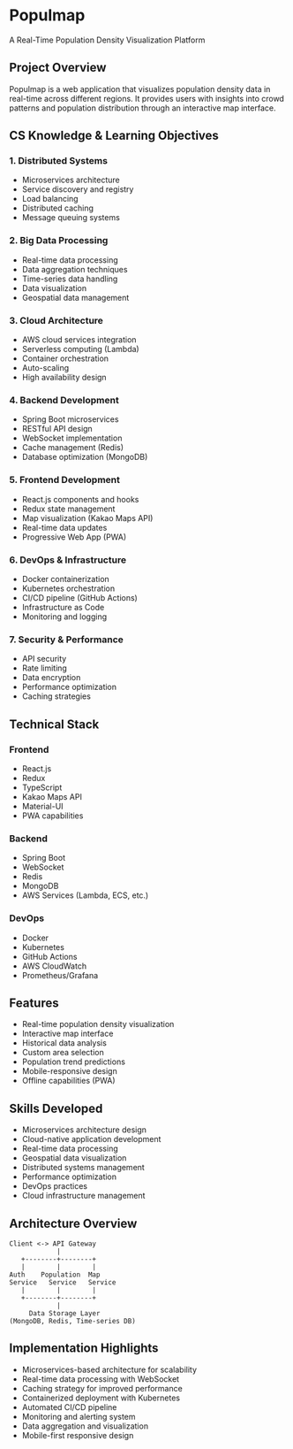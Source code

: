 # Populmap
A Real-Time Population Density Visualization Platform

## Project Overview
Populmap is a web application that visualizes population density data in real-time across different regions. It provides users with insights into crowd patterns and population distribution through an interactive map interface.

## CS Knowledge & Learning Objectives

### 1. Distributed Systems
- Microservices architecture
- Service discovery and registry
- Load balancing
- Distributed caching
- Message queuing systems

### 2. Big Data Processing
- Real-time data processing
- Data aggregation techniques
- Time-series data handling
- Data visualization
- Geospatial data management

### 3. Cloud Architecture
- AWS cloud services integration
- Serverless computing (Lambda)
- Container orchestration
- Auto-scaling
- High availability design

### 4. Backend Development
- Spring Boot microservices
- RESTful API design
- WebSocket implementation
- Cache management (Redis)
- Database optimization (MongoDB)

### 5. Frontend Development
- React.js components and hooks
- Redux state management
- Map visualization (Kakao Maps API)
- Real-time data updates
- Progressive Web App (PWA)

### 6. DevOps & Infrastructure
- Docker containerization
- Kubernetes orchestration
- CI/CD pipeline (GitHub Actions)
- Infrastructure as Code
- Monitoring and logging

### 7. Security & Performance
- API security
- Rate limiting
- Data encryption
- Performance optimization
- Caching strategies

## Technical Stack

### Frontend
- React.js
- Redux
- TypeScript
- Kakao Maps API
- Material-UI
- PWA capabilities

### Backend
- Spring Boot
- WebSocket
- Redis
- MongoDB
- AWS Services (Lambda, ECS, etc.)

### DevOps
- Docker
- Kubernetes
- GitHub Actions
- AWS CloudWatch
- Prometheus/Grafana

## Features
- Real-time population density visualization
- Interactive map interface
- Historical data analysis
- Custom area selection
- Population trend predictions
- Mobile-responsive design
- Offline capabilities (PWA)

## Skills Developed
- Microservices architecture design
- Cloud-native application development
- Real-time data processing
- Geospatial data visualization
- Distributed systems management
- Performance optimization
- DevOps practices
- Cloud infrastructure management

## Architecture Overview
```
Client <-> API Gateway
            |
   +--------+--------+
   |        |        |
Auth    Population  Map
Service   Service   Service
   |        |        |
   +--------+--------+
            |
     Data Storage Layer
(MongoDB, Redis, Time-series DB)
```

## Implementation Highlights
- Microservices-based architecture for scalability
- Real-time data processing with WebSocket
- Caching strategy for improved performance
- Containerized deployment with Kubernetes
- Automated CI/CD pipeline
- Monitoring and alerting system
- Data aggregation and visualization
- Mobile-first responsive design